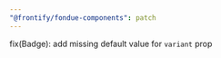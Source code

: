 ```yaml
---
"@frontify/fondue-components": patch
---
```


fix(Badge): add missing default value for `variant` prop
